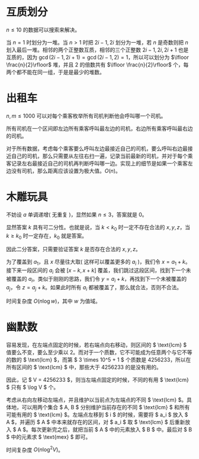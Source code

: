 # 互质划分

$n\leq 10$ 的数据可以搜索来解决。

当 $n=1$ 时划分为一堆。当 $n>1$ 时把 $2i-1,2i$ 划分为一堆，若 $n$ 是奇数则把 $n$ 划入最后一堆。相邻的两个正整数互质，相邻的三个正整数 $2i-1,2i,2i+1$ 也是互质的，因为 $\gcd(2i-1,2i+1)=\gcd(2i-1,2)=1$，所以可以划分为 $\lfloor \frac{n}{2}\rfloor$ 堆，并且 $2$ 的倍数共有 $\lfloor \frac{n}{2}\rfloor$ 个，每两个都不能在同一组，于是是最少的堆数。

# 出租车

$n,m\leq 1000$ 可以对每个乘客枚举所有司机判断他会呼叫哪一个司机。

所有司机在一个区间即左边所有乘客呼叫最左边的司机，右边所有乘客呼叫最右边的司机。

对于所有数据，考虑每个乘客要么呼叫左边最接近自己的司机，要么呼叫右边最接近自己的司机，那么只需要从左往右扫一遍，记录当前最新的司机，并对于每个乘客记录左右最接近自己的司机再判断呼叫哪一边。实现上的细节是如果一个乘客左边没有司机，那么距离应该设置为极大值。$O(n)$。

# 木雕玩具

不妨设 $a$ 单调递增( 无重复 )，显然如果 $n \leq 3$，答案就是 $0$。

显然答案 $k$ 具有可二分性。也就是说，当 $k < k_0$ 时一定不存在合法的 $x, y, z$，当 $k \geq k_0$ 时一定存在，$k_0$ 就是答案。

因此二分答案，只需要验证答案 $k$ 是否存在合法的 $x, y, z$。

为了覆盖到 $a_1$，且 $x$ 尽量往大取( 这样可以覆盖更多的 $a_i$ )，我们令 $x = a_1 + k$。接下来一段区间的 $a_i$ 会被 $[x-k, x+k]$ 覆盖，我们跳过这段区间，找到下一个未被覆盖的 $a_i$。类似于刚刚的思路，我们令 $y = a_i + k$，再找到下一个未被覆盖的 $a_j$，令 $z = a_j + k$。如果此时所有 $a_i$ 都被覆盖了，那么就合法，否则不合法。

时间复杂度 $O(n \log w)$，其中 $w$ 为值域。

# 幽默数

容易发现，在左端点固定的时候，若右端点向右移动，则区间的 $ \text{lcm} $ 值要么不变，要么至少乘以 $2$。而对于一个质数，它不可能成为任意两个与它不等的数的 $ \text{lcm} $，而第 $ 3 \times 10^5 + 1 $ 个质数是 $4256233$，所以在所有区间的 $ \text{lcm} $ 中，那些大于 $4256233$ 的是没有用的。

因此，记 $ V = 4256233 $，则当左端点固定的时候，不同的有用 $ \text{lcm} $ 只有 $ \log V $ 个。

考虑从右向左移动左端点，并且维护以当前点为左端点的不同 $ \text{lcm} $。具体地，可以用两个集合 $ A, B $ 分别维护当前存在的不同 $ \text{lcm} $ 和所有可能有用的 $ \text{lcm} $。左端点左移到 $ i $ 的时候，需要将 $ a_i $ 放入 $ A $，并遍历 $ A $ 中本来就存在的区间，对 $ a_i $ 取 $ \text{lcm} $ 后重新放入 $ A $。每次更新完之后，就把当前 $ A $ 中的元素放入 $ B $ 中。最后对 $ B $ 中的元素求 $ \text{mex} $ 即可。

时间复杂度 $O(n \log^2 V)$。
